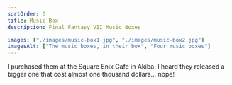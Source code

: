 ```yaml
---
sortOrder: 6
title: Music Box
description: Final Fantasy VII Music Boxes

images: ["./images/music-box1.jpg", "./images/music-box2.jpg"]
imagesAlt: ["The music boxes, in their box", "Four music boxes"]
---
```


I purchased them at the Square Enix Cafe in Akiba. I heard they released a bigger one that cost almost one thousand dollars... nope!
